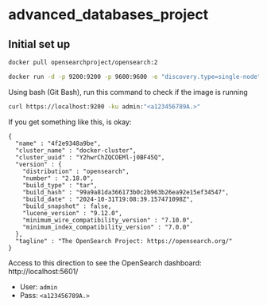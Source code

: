 # advanced_databases_project

## Initial set up

````bash
docker pull opensearchproject/opensearch:2
````
<!-- ````bash
docker pull opensearchproject/opensearch-dashboards:2
```` -->

````bash
docker run -d -p 9200:9200 -p 9600:9600 -e "discovery.type=single-node" -e "OPENSEARCH_INITIAL_ADMIN_PASSWORD=<a123456789A.>" opensearchproject/opensearch:latest
````

Using bash (Git Bash), run this command to check if the image is running
````bash
curl https://localhost:9200 -ku admin:"<a123456789A.>"
````

If you get something like this, is okay:

````
{
  "name" : "4f2e9348a9be",
  "cluster_name" : "docker-cluster",
  "cluster_uuid" : "Y2hwrChZQCOEMl-j0BF45Q",
  "version" : {
    "distribution" : "opensearch",
    "number" : "2.18.0",
    "build_type" : "tar",
    "build_hash" : "99a9a81da366173b0c2b963b26ea92e15ef34547",
    "build_date" : "2024-10-31T19:08:39.157471098Z",
    "build_snapshot" : false,
    "lucene_version" : "9.12.0",
    "minimum_wire_compatibility_version" : "7.10.0",
    "minimum_index_compatibility_version" : "7.0.0"
  },
  "tagline" : "The OpenSearch Project: https://opensearch.org/"
}
````

<!-- Check the containers that are running this moment:
```bash
docker container ls
```

Stop the image (put the image ID). Instead of using the command, you can stop the iamge directly in the docker window:
```bash
docker stop <containerId>
```

create and start the containers in detached mode:
```bash
docker-compose up -d
```

Verify that the service containers started correctly:

```bash
docker-compose ps
``` -->

Access to this direction to see the OpenSearch dashboard:
http://localhost:5601/
- User: ```admin```
- Pass: ```<a123456789A.>```




